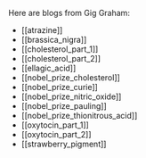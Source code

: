 
Here are blogs from Gig Graham:

* [[atrazine]]
* [[brassica_nigra]]
* [[cholesterol_part_1]]
* [[cholesterol_part_2]]
* [[ellagic_acid]]
* [[nobel_prize_cholesterol]]
* [[nobel_prize_curie]]
* [[nobel_prize_nitric_oxide]]
* [[nobel_prize_pauling]]
* [[nobel_prize_thionitrous_acid]]
* [[oxytocin_part_1]]
* [[oxytocin_part_2]]
* [[strawberry_pigment]]
